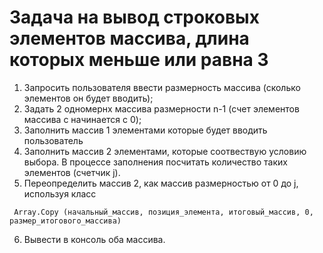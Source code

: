 # Задача на вывод строковых элементов массива, длина которых меньше или равна 3 #

1.  Запросить пользователя ввести размерность массива (сколько элементов он будет вводить);
2. Задать 2 одномернх массива размерности n-1 (счет элементов массива с начинается с 0);
3. Заполнить массив 1 элементами которые будет вводить пользователь
4. Заполнить массив 2 элементами, которые соотвествую условию выбора. В процессе заполнения посчитать количество таких элементов (счетчик j).
5. Переопределить массив 2, как массив размерностью от 0 до j, используя класс 
```
 Array.Copy (начальный_массив, позиция_элемента, итоговый_массив, 0, размер_итогового_массива)
 ```
6. Вывести в консоль оба массива. 